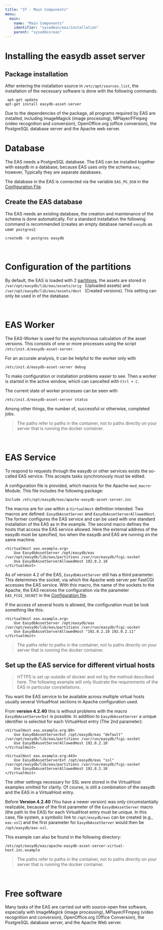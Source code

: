 ```yaml
---
title: "37 - Main Components"
menu:
  main:
    name: "Main Components"
    identifier: "sysadmin/eas/installation"
    parent: "sysadmin/eas"
---
```

# Installing the easydb asset server

## Package installation

After entering the installation source in `/etc/apt/sources.list`, the installation of the necessary software is done with the following commands:

~~~
 apt-get update
apt-get install easydb-asset-server
~~~


Due to the dependencies of the package, all programs required by EAS are installed, including ImageMagick (image processing), MPlayer/FFmpeg (video recognition and conversion), OpenOffice.org (office conversion), the PostgreSQL database server and the Apache web server.


Database
=========

The EAS needs a PostgreSQL database. The EAS can be installed together with easydb in a database, because EAS uses only the schema `eas`; however, Typically they are separate databases.

The database in the EAS is connected via the variable `EAS_PG_DSN` in the [Configuration File](/en/sysadmin/eas/conf).

Create the EAS database
-------------------------

The EAS needs an existing database, the creation and maintenance of the schema is done automatically. For a standard installation the following command is recommended (creates an empty database named `easydb` as user` postgres`):

    createdb -U postgres easydb

&nbsp;

Configuration of the partitions
=============================

By default, the EAS is loaded with 2 [partitions](/en/sysadmin/eas/partitions), the assets are stored in `/var/opt/easydb/lib/eas/assets/orig ` (Uploaded assets) and `/var/opt/easydb/lib/eas/assets/dest ` (Created versions). This setting can only be used in of the database.

&nbsp;

EAS Worker
==========

The EAS-Worker is used for the asynchronous calculation of the asset versions. This consists of one or more processes using the script `/etc/init.d/easydb-asset-server`.

For an accurate analysis, it can be helpful to the worker only with

    /etc/init.d/easydb-asset-server debug

To make configuration or installation problems easier to see. Then a worker is started in the active window, which can cancelled with `Ctrl + C`.

The current state of worker processes can be seen with

    /etc/init.d/easydb-asset-server status

Among other things, the number of, successful or otherwise, completed jobs.

> The paths refer to paths in the container, not to paths directly on your server that is running the docker container.

&nbsp;

EAS Service
===========

To respond to requests through the easydb or other services exists the so-called EAS service. This accepts tasks synchronously must be edited.

A configuration file is provided, which macros for the Apache-`mod_macro`-Module. This file includes the following package:

    Include /etc/opt/easydb/eas/apache-easydb-asset-server.inc

The macros are for use within a `VirtualHost` definition intended. Two macros are defined: `EasydbAssetServer` and `EasydbAssetServerAllowedHost`. The former configures the EAS service and can be used with one standard installation of the EAS as in the example. The second macro defines the hosts that access the EAS service allowed. Here the external address of the easydb must be specified, too when the easydb and EAS are running on the same machine.

    <VirtualHost eas.example.org>
        Use EasydbAssetServer /opt/easydb/eas /var/opt/easydb/lib/eas/partitions /var/run/easydb/fcgi-socket
        Use EasydbAssetServerAllowedHost 192.0.2.10
    </VirtualHost>


As of version 4.2 of the EAS, `EasydbAssetServer` still has a third parameter. This determines the socket, via which the Apache web server per FastCGI accesses the EAS service. With this macro, the name of the sockets to the Apache, the EAS receives the configuration via the parameter `EAS_FCGI_SOCKET` in the [Configuration file](/en/sysadmin/eas/conf).

If the access of several hosts is allowed, the configuration must be look something like this:

    <VirtualHost eas.example.org>
        Use EasydbAssetServer /opt/easydb/eas /var/opt/easydb/lib/eas/partitions /var/run/easydb/fcgi-socket
        Use EasydbAssetServerAllowedHost "192.0.2.10 192.0.2.11"
    </VirtualHost>

> The paths refer to paths in the container, not to paths directly on your server that is running the docker container.

Set up the EAS service for different virtual hosts
------------------------------------------------------------

> HTTPS is set up outside of docker and not by the method described here. The following example will only illustrate the requirements of the EAS in particular constellations.

You want the EAS service to be available across multiple virtual hosts usually several VirtualHost sections in Apache configuration
used.

From **version 4.2.40** this is without problems with the macro `EasydbAssetServerExt` is possible. In addition to `EasydbAssetServer` a unique identifier is selected for each VirtualHost entry
(The 2nd parameter):

~~~~
<VirtualHost eas.example.org:80>
    Use EasydbAssetServerExt /opt/easydb/eas "default" /var/opt/easydb/lib/eas/partitions /var/run/easydb/fcgi-socket
    Use EasydbAssetServerAllowedHost 192.0.2.10
</VirtualHost>

<VirtualHost eas.example.org:443>
    Use EasydbAssetServerExt /opt/easydb/eas "ssl" /var/opt/easydb/lib/eas/partitions /var/run/easydb/fcgi-socket
    Use EasydbAssetServerAllowedHost 192.0.2.10
</VirtualHost>
~~~~

The other settings necessary for SSL were stored in the VirtualHost examples omitted for clarity. Of course, is still a combination of the easydb and the EAS in a VirtualHost entry.

Before **Version 4.2.40** (You have a newer version) was only circumstantially realizable, because of the first parameter of the `EasydbAssetServer` macro (the path to the EAS) for each VirtualHost entry must be unique. In this case, file system, a symbolic link to `/opt/easydb/eas` can be created (e.g., `eas-ssl`) and the first parameter for `EasydbAssetServer` would then be `/opt/easydb/eas-ssl`.

This example can also be found in the following directory:

    /etc/opt/easydb/eas/apache-easydb-asset-server-virtual-host.inc.example

> The paths refer to paths in the container, not to paths directly on your server that is running the docker container.

&nbsp;

Free software
==============

Many tasks of the EAS are carried out with source-open free software, especially with ImageMagick (image processing), MPlayer/FFmpeg (video recognition and conversion), OpenOffice.org (Office Conversion), the PostgreSQL database server, and the Apache Web server.
